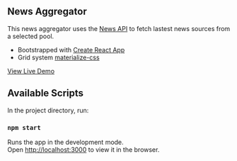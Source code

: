 ## News Aggregator

This news aggregator uses the [News API](https://newsapi.org/) to fetch lastest news sources from a selected pool.

-   Bootstrapped with [Create React App](https://github.com/facebook/create-react-app)
-   Grid system [materialize-css](https://materializecss.com)

[View Live Demo](https://www.ivstudio.com/news-aggregator)

## Available Scripts

In the project directory, run:

### `npm start`

Runs the app in the development mode.<br>
Open [http://localhost:3000](http://localhost:3000) to view it in the browser.
